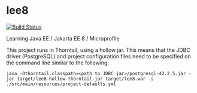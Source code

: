 # lee8

[![Build Status](https://travis-ci.com/nderwin/lee8.svg?branch=develop)](https://travis-ci.com/nderwin/lee8)

Learning Java EE / Jakarta EE 8 / Microprofile

This project runs in Thorntail, using a hollow jar.  This means that the JDBC driver (PostgreSQL) and
project configuration files need to be specified on the command line similar to the following:

```
java -Dthorntail.classpath=<path to JDBC jar>/postgresql-42.2.5.jar -jar target/lee8-hollow-thorntail.jar target/lee8.war -s ./src/main/resources/project-defaults.yml
```
